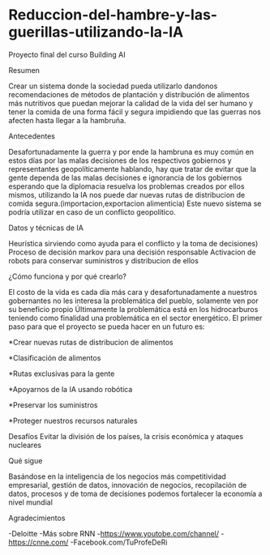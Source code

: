 # Reduccion-del-hambre-y-las-guerillas-utilizando-la-IA
Proyecto final del curso Building AI


Resumen

Crear un sistema donde la sociedad pueda utilizarlo dandonos recomendaciones de métodos de plantación y distribución de alimentos más nutritivos que puedan mejorar la calidad de la vida del ser humano y tener la comida de una forma fácil y segura impidiendo que las guerras nos afecten hasta llegar a la hambruña.

Antecedentes

Desafortunadamente la guerra y por ende la hambruna es muy común en estos días por las malas decisiones de los respectivos gobiernos y representantes geopolíticamente hablando, hay que tratar de evitar que la gente dependa de las malas decisiones e ignorancia de los gobiernos esperando que la diplomacia resuelva los problemas creados por ellos mismos, utilizando la IA nos puede dar nuevas rutas de distribucion de comida segura.(importacion,exportacion alimenticia)
Este nuevo sistema se podría utilizar en caso de un conflicto geopolítico.

Datos y técnicas de IA

Heurística sirviendo como ayuda para el conflicto y la toma de decisiones)
Proceso de decisión markov para una decisión responsable
Activacion de robots para conservar suministros y distribucion de ellos

¿Cómo funciona y por qué crearlo?

El costo de la vida es cada día más cara y desafortunadamente a nuestros gobernantes no les interesa la problemática del pueblo, solamente ven por su beneficio propio
Últimamente la problemática está en los hidrocarburos teniendo como finalidad una problemática en el sector energético.
El primer paso para que el proyecto se pueda hacer en un futuro es:

*Crear nuevas rutas de distribucion de alimentos

*Clasificación de alimentos

*Rutas exclusivas para la gente

*Apoyarnos de la IA usando robótica

*Preservar los suministros

*Proteger nuestros recursos naturales

Desafíos
Evitar la división de los países, la crisis económica y ataques nucleares

Qué sigue

Basándose en la inteligencia de los negocios más competitividad empresarial, gestión de datos, innovación de negocios, recopilación de datos, procesos y de toma de decisiones podemos fortalecer la economía a nivel mundial

Agradecimientos

-Deloitte
-Más sobre RNN
-https://www.youtobe.com/channel/
-https://cnne.com/
-Facebook.com/TuProfeDeRi
